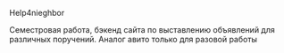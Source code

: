 Help4nieghbor

Семестровая работа, бэкенд сайта по выставлению объявлений для различных поручений. Аналог авито только для разовой работы
